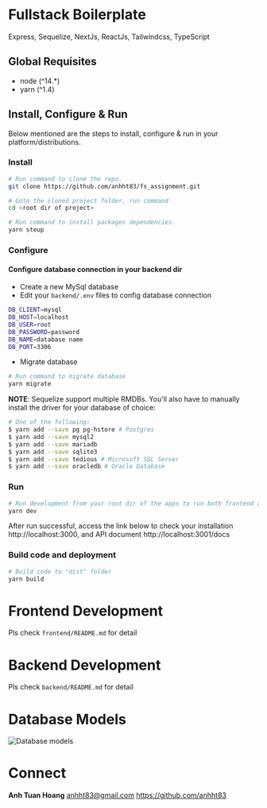 # Fullstack Boilerplate

Express, Sequelize, NextJs, ReactJs, Tailwindcss, TypeScript

## Global Requisites
* node (^14.*)
* yarn (^1.4)

## Install, Configure & Run
Below mentioned are the steps to install, configure & run in your platform/distributions.

### Install
```bash
# Run command to clone the repo.
git clone https://github.com/anhht83/fs_assignment.git

# Goto the cloned project folder, run command
cd <root dir of project>

# Run command to install packages dependencies.
yarn steup
```

### Configure 
#### Configure database connection in your backend dir
- Create a new MySql database
- Edit your `backend/.env` files to config database connection
```bash
DB_CLIENT=mysql
DB_HOST=localhost
DB_USER=root
DB_PASSWORD=password 
DB_NAME=database name
DB_PORT=3306 
```
- Migrate database
```bash
# Run command to migrate database
yarn migrate
```
**NOTE**: Sequelize support multiple RMDBs. You'll also have to manually install the driver for your database of choice:
```bash
# One of the following:
$ yarn add --save pg pg-hstore # Postgres
$ yarn add --save mysql2
$ yarn add --save mariadb
$ yarn add --save sqlite3
$ yarn add --save tedious # Microsoft SQL Server
$ yarn add --save oracledb # Oracle Database
```

### Run
```bash
# Run development from your root dir of the apps to run both frontend and backend app
yarn dev
```
After run successful, access the link below to check your installation http://localhost:3000, and API document http://localhost:3001/docs


### Build code and deployment
```bash
# Build code to "dist" folder
yarn build
```

# Frontend Development
Pls check `frontend/README.md` for detail

# Backend Development
Pls check `backend/README.md` for detail

# Database Models
![Database models](./misc/db.png)

# Connect
**Anh Tuan Hoang** <anhht83@gmail.com>  https://github.com/anhht83
